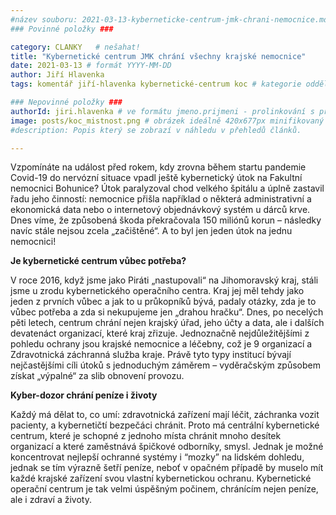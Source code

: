 ```yaml
---
#název souboru: 2021-03-13-kyberneticke-centrum-jmk-chrani-nemocnice.md
### Povinné položky ###

category: CLANKY   # nešahat!
title: "Kybernetické centrum JMK chrání všechny krajské nemocnice"
date: 2021-03-13 # formát YYYY-MM-DD
author: Jiří Hlavenka
tags: komentář jiří-hlavenka kybernetické-centrum koc # kategorie odděleny mezerami, např. volby zemědělství životní-prostředí piráti (viz https://jihomoravsky.pirati.cz/tags/)

### Nepovinné položky ###
authorId: jiri.hlavenka # ve formátu jmeno.prijmeni - prolinkování s profilem přes uid
image: posts/koc_mistnost.png # obrázek ideálně 420x677px minifikovaný přes https://tinypng.com/
#description: Popis který se zobrazí v náhledu v přehledů článků.

---
```


Vzpomínáte na událost před rokem, kdy zrovna během startu pandemie Covid-19 do nervózní situace vpadl ještě kybernetický útok na Fakultní nemocnici Bohunice? Útok paralyzoval chod velkého špitálu a úplně zastavil řadu jeho činností: nemocnice přišla například o některá administrativní a ekonomická data nebo o internetový objednávkový systém u dárců krve. Dnes víme, že způsobená škoda překračovala 150 miliónů korun – následky navíc stále nejsou zcela „začištěné“. A to byl jen jeden útok na jednu nemocnici!

**Je kybernetické centrum vůbec potřeba?**

V roce 2016, když jsme jako Piráti „nastupovali“ na Jihomoravský kraj, stáli jsme u zrodu kybernetického operačního centra. Kraj jej měl tehdy jako jeden z prvních vůbec a jak to u průkopníků bývá, padaly otázky, zda je to vůbec potřeba a zda si nekupujeme jen „drahou hračku“. Dnes, po necelých pěti letech, centrum chrání nejen krajský úřad, jeho účty a data, ale i dalších devatenáct organizací, které kraj zřizuje. Jednoznačně nejdůležitějšími z pohledu ochrany jsou krajské nemocnice a léčebny, což je 9 organizací a Zdravotnická záchranná služba kraje. Právě tyto typy institucí bývají nejčastějšími cíli útoků s jednoduchým záměrem – vyděračským způsobem získat „výpalné“ za slib obnovení provozu.

**Kyber-dozor chrání peníze i životy**

Každý má dělat to, co umí: zdravotnická zařízení mají léčit, záchranka vozit pacienty, a kybernetičtí bezpečáci chránit. Proto má centrální kybernetické centrum, které je schopné z jednoho místa chránit mnoho desítek organizací a které zaměstnává špičkové odborníky, smysl. Jednak je možné koncentrovat nejlepší ochranné systémy i “mozky” na lidském dohledu, jednak se tím výrazně šetří peníze, neboť v opačném případě by muselo mít každé krajské zařízení svou vlastní kybernetickou ochranu. Kybernetické operační centrum je tak velmi úspěšným počinem, chránícím nejen peníze, ale i zdraví a životy. 

